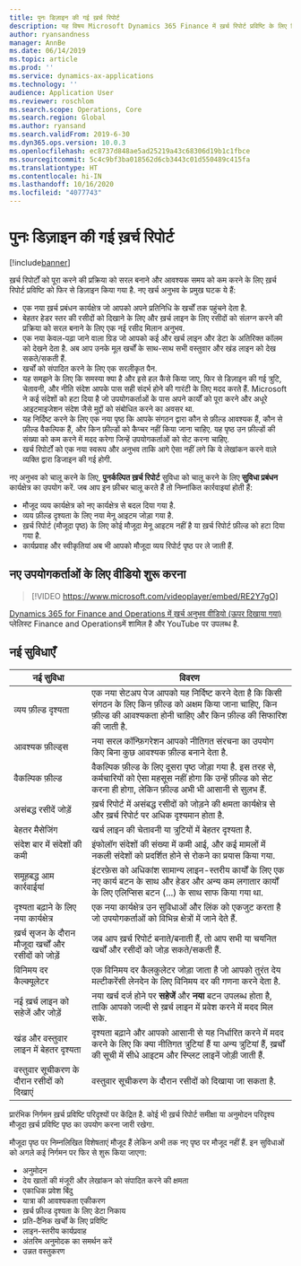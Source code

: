 ```yaml
---
title: पुनः डिज़ाइन की गई ख़र्च रिपोर्ट
description: यह विषय Microsoft Dynamics 365 Finance में ख़र्च रिपोर्ट प्रविष्टि के लिए फिर से डिज़ाइन किए गए और पुनर्कल्पित अनुभव के बारे में जानकारी प्रदान करता है. नया अनुभव ख़र्च रिपोर्ट को पूरा करने की प्रक्रिया को सरल बनाता है और आवश्यक समय को कम कर देता है.
author: ryansandness
manager: AnnBe
ms.date: 06/14/2019
ms.topic: article
ms.prod: ''
ms.service: dynamics-ax-applications
ms.technology: ''
audience: Application User
ms.reviewer: roschlom
ms.search.scope: Operations, Core
ms.search.region: Global
ms.author: ryansand
ms.search.validFrom: 2019-6-30
ms.dyn365.ops.version: 10.0.3
ms.openlocfilehash: ec8737d848ae5ad25219a43c68306d19b1c1fbce
ms.sourcegitcommit: 5c4c9bf3ba018562d6cb3443c01d550489c415fa
ms.translationtype: HT
ms.contentlocale: hi-IN
ms.lasthandoff: 10/16/2020
ms.locfileid: "4077743"
---
```

# <a name="redesigned-expense-reports"></a>पुनः डिज़ाइन की गई ख़र्च रिपोर्ट
[!include[banner](../includes/banner.md)]

ख़र्च रिपोर्टों को पूरा करने की प्रक्रिया को सरल बनाने और आवश्यक समय को कम करने के लिए ख़र्च रिपोर्ट प्रविष्टि को फिर से डिज़ाइन किया गया है. नए खर्च अनुभव के प्रमुख घटक ये हैं:

- एक नया ख़र्च प्रबंधन कार्यक्षेत्र जो आपको अपने प्रतिनिधि के खर्चों तक पहुंचने देता है.
- बेहतर हेडर स्तर की रसीदों को दिखाने के लिए और ख़र्च लाइन के लिए रसीदों को संलग्न करने की प्रक्रिया को सरल बनाने के लिए एक नई रसीद मिलान अनुभव.
- एक नया केवल-पढ़ा जाने वाला ग्रिड जो आपको कई और खर्च लाइन और डेटा के अतिरिक्त कॉलम को देखने देता है. अब आप उनके मूल खर्चों के साथ-साथ सभी वस्तुवार और खंड लाइन को देख सकते/सकती हैं.
- खर्चों को संपादित करने के लिए एक सरलीकृत पैन.
- यह समझने के लिए कि समस्या क्या है और इसे हल कैसे किया जाए, फिर से डिज़ाइन की गई त्रुटि, चेतावनी, और नीति संदेश आपके पास सही संदर्भ होने की गारंटी के लिए मदद करते हैं. Microsoft ने कई संदेशों को हटा दिया है जो उपयोगकर्ताओं के पास अपने कार्यों को पूरा करने और अधूरे आइटमाइजेशन संदेश जैसे मुद्दों को संबोधित करने का अवसर था.
- यह निर्दिष्ट करने के लिए एक नया पृष्ठ कि आपके संगठन द्वारा कौन से फ़ील्ड आवश्यक हैं, कौन से फ़ील्ड वैकल्पिक हैं, और किन फ़ील्डों को कैप्चर नहीं किया जाना चाहिए. यह पृष्ठ उन फ़ील्डों की संख्या को कम करने में मदद करेगा जिन्हें उपयोगकर्ताओं को सेट करना चाहिए.
- खर्च रिपोर्टों को एक नया स्वरूप और अनुभव ताकि आगे ऐसा नहीं लगे कि ये लेखांकन करने वाले व्यक्ति द्वारा डिजाइन की गई होगी.

नए अनुभव को चालू करने के लिए, **पुनर्कल्पित ख़र्च रिपोर्ट** सुविधा को चालू करने के लिए **सुविधा प्रबंधन** कार्यक्षेत्र का उपयोग करें. जब आप इन फ़ीचर चालू करते हैं तो निम्नांकित कार्रवाइयां होती हैं:

- मौजूद व्यय कार्यक्षेत्र को नए कार्यक्षेत्र से बदल दिया गया है.
- व्यय फ़ील्ड दृश्यता के लिए नया मेनू आइटम जोड़ा गया है.
- ख़र्च रिपोर्ट (मौजूदा पृष्ठ) के लिए कोई मौजूदा मेनू आइटम नहीं है या ख़र्च रिपोर्ट फ़ील्ड को हटा दिया गया है.
- कार्यप्रवाह और स्वीकृतियां अब भी आपको मौजूदा व्यय रिपोर्ट पृष्ठ पर ले जाती हैं.

## <a name="getting-started-video-for-new-users"></a>नए उपयोगकर्ताओं के लिए वीडियो शुरू करना

> [!VIDEO https://www.microsoft.com/videoplayer/embed/RE2Y7gO]

[Dynamics 365 for Finance and Operations में ख़र्च अनुभव](https://youtu.be/Ocy-MsTvEE0)[ वीडियो (ऊपर दिखाया गया)](https://www.youtube.com/playlist?list=PLcakwueIHoT_SYfIaPGoOhloFoCXiUSyW) प्लेलिस्ट Finance and Operationsमें शामिल है और YouTube पर उपलब्ध है.

## <a name="new-features"></a>नई सुविधाएँ

| नई सुविधा | विवरण |
|---|----|
| व्यय फ़ील्ड दृश्यता | एक नया सेटअप पेज आपको यह निर्दिष्ट करने देता है कि किसी संगठन के लिए किन फ़ील्ड को अक्षम किया जाना चाहिए, किन फ़ील्ड की आवश्यकता होनी चाहिए और किन फ़ील्ड की सिफारिश की जाती है. |
| आवश्यक फ़ील्ड्स | नया सरल कॉन्फ़िगरेशन आपको नीतिगत संरचना का उपयोग किए बिना कुछ आवश्यक फ़ील्ड बनाने देता है. |
| वैकल्पिक फ़ील्ड | वैकल्पिक फ़ील्ड के लिए दूसरा पृष्ठ जोड़ा गया है. इस तरह से, कर्मचारियों को ऐसा महसूस नहीं होगा कि उन्हें फ़ील्ड को सेट करना ही होगा, लेकिन फ़ील्ड अभी भी आसानी से सुलभ हैं. |
| असंबद्ध रसीदें जोड़ें | ख़र्च रिपोर्ट में असंबद्ध रसीदों को जोड़ने की क्षमता कार्यक्षेत्र से और ख़र्च रिपोर्ट पर अधिक दृश्यमान होता है. |
| बेहतर मैसेजिंग | खर्च लाइन की चेतावनी या त्रुटियों में बेहतर दृश्यता है. |
| संदेश बार में संदेशों की कमी| इंफोलॉग संदेशों की संख्या में कमी आई, और कई मामलों में नकली संदेशों को प्रदर्शित होने से रोकने का प्रयास किया गया. |
| समूहबद्ध आम कार्रवाईयां | इंटरफ़ेस को अधिकांश सामान्य लाइन-स्तरीय कार्यों के लिए एक नए कार्य बटन के साथ और हेडर और अन्य कम लगातार कार्यों के लिए एलिप्सिस बटन (...) के साथ साफ किया गया था. |
| दृश्यता बढ़ाने के लिए नया कार्यक्षेत्र | एक नया कार्यक्षेत्र उन सुविधाओं और लिंक को एकजुट करता है जो उपयोगकर्ताओं को विभिन्न क्षेत्रों में जाने देते हैं. |
| ख़र्च सृजन के दौरान मौजूदा खर्चों और रसीदों को जोड़ें | जब आप ख़र्च रिपोर्ट बनाते/बनाती हैं, तो आप सभी या चयनित खर्चों और रसीदों को जोड़ सकते/सकती हैं. |
| विनिमय दर कैल्क्यूलेटर | एक विनिमय दर कैलकुलेटर जोड़ा जाता है जो आपको तुरंत देय मल्टीकरेंसी लेनदेन के लिए विनिमय दर की गणना करने देता है. |
| नई ख़र्च लाइन को सहेजें और जोड़ें | नया खर्च दर्ज होने पर **सहेजें** और **नया** बटन उपलब्ध होता है, ताकि आपको जल्दी से ख़र्च लाइन में प्रवेश करने में मदद मिल सके. |
| खंड और वस्तुवार लाइन में बेहतर दृश्यता | दृश्यता बढ़ाने और आपको आसानी से यह निर्धारित करने में मदद करने के लिए कि क्या नीतिगत त्रुटियां हैं या अन्य त्रुटियां हैं, ख़र्चों की सूची में सीधे आइटम और स्प्लिट लाइनें जोड़ी जाती हैं. |
| वस्तुवार सूचीकरण के दौरान रसीदों को दिखाएं | वस्तुवार सूचीकरण के दौरान रसीदों को दिखाया जा सकता है. |

प्रारंभिक निर्गमन ख़र्च प्रविष्टि परिदृश्यों पर केंद्रित है. कोई भी ख़र्च रिपोर्ट समीक्षा या अनुमोदन परिदृश्य मौजूदा ख़र्च प्रविष्टि पृष्ठ का उपयोग करना जारी रखेगा.

मौजूदा पृष्ठ पर निम्नलिखित विशेषताएं मौजूद हैं लेकिन अभी तक नए पृष्ठ पर मौजूद नहीं हैं. इन सुविधाओं को अगले कई निर्गमन पर फिर से शुरू किया जाएगा:

- अनुमोदन
- देय खातों की मंजूरी और लेखांकन को संपादित करने की क्षमता
- एकाधिक प्रवेश बिंदु
- यात्रा की आवश्यकता एकीकरण
- ख़र्च फ़ील्ड दृश्यता के लिए डेटा निकाय
- प्रति-दैनिक खर्चों के लिए प्रविष्टि
- लाइन-स्तरीय कार्यप्रवाह
- अंतरिम अनुमोदक का समर्थन करें
- उन्नत वस्तुकरण
